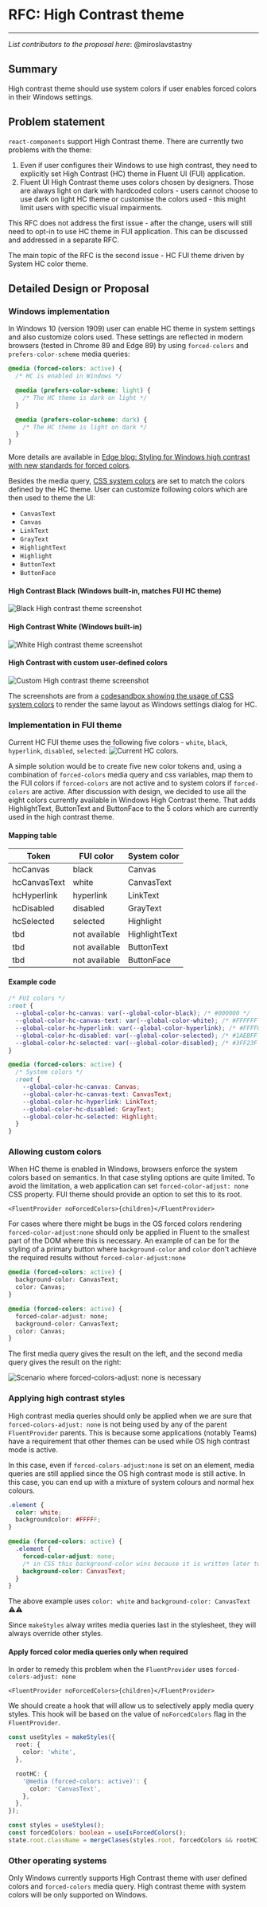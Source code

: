 # RFC: High Contrast theme

---

_List contributors to the proposal here_: @miroslavstastny

## Summary

High contrast theme should use system colors if user enables forced colors in their Windows settings.

## Problem statement

<!--
Why are we making this change? What problem are we solving? What do we expect to gain from this?

This section is important as the motivation or problem statement is indepenent from the proposed change. Even if this RFC is not accepted this Motivation can be used for alternative solutions.

In the end, please make sure to present a neutral Problem statement, rather than one that motivates a particular solution
-->

`react-components` support High Contrast theme. There are currently two problems with the theme:

1. Even if user configures their Windows to use high contrast, they need to explicitly set High Contrast (HC) theme in Fluent UI (FUI) application.
2. Fluent UI High Contrast theme uses colors chosen by designers. Those are always light on dark with hardcoded colors - users cannot choose to use dark on light HC theme or customise the colors used - this might limit users with specific visual impairments.

This RFC does not address the first issue - after the change, users will still need to opt-in to use HC theme in FUI application. This can be discussed and addressed in a separate RFC.

The main topic of the RFC is the second issue - HC FUI theme driven by System HC color theme.

## Detailed Design or Proposal

### Windows implementation

In Windows 10 (version 1909) user can enable HC theme in system settings and also customize colors used. These settings are reflected in modern browsers (tested in Chrome 89 and Edge 89) by using `forced-colors` and `prefers-color-scheme` media queries:

```css
@media (forced-colors: active) {
  /* HC is enabled in Windows */

  @media (prefers-color-scheme: light) {
    /* The HC theme is dark on light */
  }

  @media (prefers-color-scheme: dark) {
    /* The HC theme is light on dark */
  }
}
```

More details are available in [Edge blog: Styling for Windows high contrast with new standards for forced colors](https://blogs.windows.com/msedgedev/2020/09/17/styling-for-windows-high-contrast-with-new-standards-for-forced-colors/).

Besides the media query, [CSS system colors](https://www.w3.org/TR/css-color-4/#css-system-colors) are set to match the colors defined by the HC theme. User can customize following colors which are then used to theme the UI:

- `CanvasText`
- `Canvas`
- `LinkText`
- `GrayText`
- `HighlightText`
- `Highlight`
- `ButtonText`
- `ButtonFace`

#### High Contrast Black (Windows built-in, matches FUI HC theme)

![Black High contrast theme screenshot](../assets/high-contrast-theme-black.png)

#### High Contrast White (Windows built-in)

![White High contrast theme screenshot](../assets/high-contrast-theme-white.png)

#### High Contrast with custom user-defined colors

![Custom High contrast theme screenshot](../assets/high-contrast-theme-custom.png)

The screenshots are from a [codesandbox showing the usage of CSS system colors](https://codesandbox.io/s/high-contrast-1usny?file=/index.html) to render the same layout as Windows settings dialog for HC.

### Implementation in FUI theme

Current HC FUI theme uses the following five colors - `white`, `black`, `hyperlink`, `disabled`, `selected`:
![Current HC colors](../assets/high-contrast-theme-current-colors.png).

A simple solution would be to create five new color tokens and, using a combination of `forced-colors` media query and css variables, map them to the FUI colors if `forced-colors` are not active and to system colors if `forced-colors` are active.
After discussion with design, we decided to use all the eight colors currently available in Windows High Contrast theme. That adds HighlightText, ButtonText and ButtonFace to the 5 colors which are currently used in the high contrast theme.

#### Mapping table

| Token        | FUI color     | System color  |
| ------------ | ------------- | ------------- |
| hcCanvas     | black         | Canvas        |
| hcCanvasText | white         | CanvasText    |
| hcHyperlink  | hyperlink     | LinkText      |
| hcDisabled   | disabled      | GrayText      |
| hcSelected   | selected      | Highlight     |
| tbd          | not available | HighlightText |
| tbd          | not available | ButtonText    |
| tbd          | not available | ButtonFace    |

#### Example code

```css
/* FUI colors */
:root {
  --global-color-hc-canvas: var(--global-color-black); /* #000000 */
  --global-color-hc-canvas-text: var(--global-color-white); /* #FFFFFF */
  --global-color-hc-hyperlink: var(--global-color-hyperlink); /* #FFFF00 */
  --global-color-hc-disabled: var(--global-color-selected); /* #1AEBFF */
  --global-color-hc-selected: var(--global-color-disabled); /* #3FF23F */
}

@media (forced-colors: active) {
  /* System colors */
  :root {
    --global-color-hc-canvas: Canvas;
    --global-color-hc-canvas-text: CanvasText;
    --global-color-hc-hyperlink: LinkText;
    --global-color-hc-disabled: GrayText;
    --global-color-hc-selected: Highlight;
  }
}
```

### Allowing custom colors

When HC theme is enabled in Windows, browsers enforce the system colors based on semantics. In that case styling options are quite limited. To avoid the limitation, a web application can set `forced-color-adjust: none` CSS property. FUI theme should provide an option to set this to its root.

```tsx
<FluentProvider noForcedColors>{children}</FluentProvider>
```

For cases where there might be bugs in the OS forced colors rendering `forced-color-adjust:none` should only be applied in Fluent to the smallest part
of the DOM where this is necessary. An example of can be for the styling of a primary button where `background-color` and `color` don't achieve the
required results without `forced-color-adjust:none`

```css
@media (forced-colors: active) {
  background-color: CanvasText;
  color: Canvas;
}

@media (forced-colors: active) {
  forced-color-adjust: none;
  background-color: CanvasText;
  color: Canvas;
}
```

The first media query gives the result on the left, and the second media query gives the result on the right:

![Scenario where forced-colors-adjust: none is necessary](../assets/force-color-adjust-necessary.png)

### Applying high contrast styles

High contrast media queries should only be applied when we are sure that `forced-colors-adjust: none` is not being used
by any of the parent `FluentProvider` parents. This is because some applications (notably Teams) have a requirement that
other themes can be used while OS high contrast mode is active.

In this case, even if `forced-colors-adjust:none` is set on an element, media queries are still applied since the OS
high contrast mode is still active. In this case, you can end up with a mixture of system colours and normal hex colours.

```css
.element {
  color: white;
  backgroundcolor: #FFFFF;
}

@media (forced-colors: active) {
  .element {
    forced-color-adjust: none;
    /* in CSS this background-color wins because it is written later to DOM */
    background-color: CanvasText;
  }
}
```

The above example uses `color: white` and `background-color: CanvasText` ⚠️⚠️

Since `makeStyles` alway writes media queries last in the stylesheet, they will always override other styles.

#### Apply forced color media queries only when required

In order to remedy this problem when the `FluentProvider` uses `forced-colors-adjust: none`

```tsx
<FluentProvider noForcedColors>{children}</FluentProvider>
```

We should create a hook that will allow us to selectively apply media query styles. This hook will be based on the value
of `noForcedColors` flag in the `FluentProvider`.

```ts
const useStyles = makeStyles({
  root: {
    color: 'white',
  },

  rootHC: {
    '@media (forced-colors: active)': {
      color: 'CanvasText',
    },
  },
});

const styles = useStyles();
const forcedColors: boolean = useIsForcedColors();
state.root.className = mergeClases(styles.root, forcedColors && rootHC);
```

### Other operating systems

Only Windows currently supports High Contrast theme with user defined colors and `forced-colors` media query. High contrast theme with system colors will be only supported on Windows.
